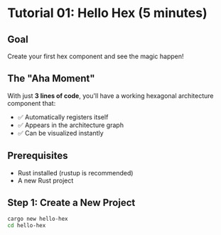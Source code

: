 # Tutorial 01: Hello Hex (5 minutes)

## Goal
Create your first hex component and see the magic happen!

## The "Aha Moment"
With just **3 lines of code**, you'll have a working hexagonal architecture component that:
- ✅ Automatically registers itself
- ✅ Appears in the architecture graph
- ✅ Can be visualized instantly

## Prerequisites
- Rust installed (rustup is recommended)
- A new Rust project

## Step 1: Create a New Project
```bash
cargo new hello-hex
cd hello-hex
```
